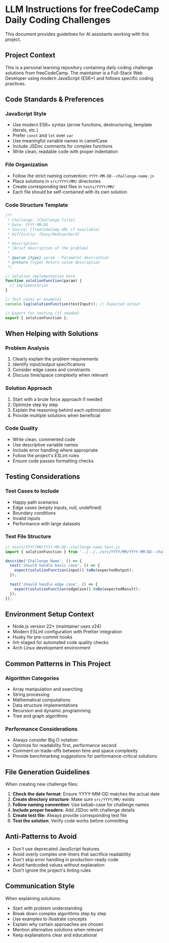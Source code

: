 # LLM Instructions for freeCodeCamp Daily Coding Challenges

This document provides guidelines for AI assistants working with this project.

## Project Context

This is a personal learning repository containing daily coding challenge solutions from freeCodeCamp. The maintainer is a Full-Stack Web Developer using modern JavaScript (ES6+) and follows specific coding practices.

## Code Standards & Preferences

### JavaScript Style

- Use modern ES6+ syntax (arrow functions, destructuring, template literals, etc.)
- Prefer `const` and `let` over `var`
- Use meaningful variable names in camelCase
- Include JSDoc comments for complex functions
- Write clean, readable code with proper indentation

### File Organization

- Follow the strict naming convention: `YYYY-MM-DD--challenge-name.js`
- Place solutions in `src/YYYY/MM/` directories
- Create corresponding test files in `tests/YYYY/MM/`
- Each file should be self-contained with its own solution

### Code Structure Template

```javascript
/**
 * Challenge: [Challenge Title]
 * Date: YYYY-MM-DD
 * Source: [freeCodeCamp URL if available]
 * Difficulty: [Easy/Medium/Hard]
 * 
 * Description:
 * [Brief description of the problem]
 * 
 * @param {type} param - Parameter description
 * @return {type} Return value description
 */

// Solution implementation here
function solutionFunction(param) {
  // Implementation
}

// Test cases or examples
console.log(solutionFunction(testInput)); // Expected output

// Export for testing (if needed)
export { solutionFunction };
```

## When Helping with Solutions

### Problem Analysis

1. Clearly explain the problem requirements
2. Identify input/output specifications
3. Consider edge cases and constraints
4. Discuss time/space complexity when relevant

### Solution Approach

1. Start with a brute force approach if needed
2. Optimize step by step
3. Explain the reasoning behind each optimization
4. Provide multiple solutions when beneficial

### Code Quality

- Write clean, commented code
- Use descriptive variable names
- Include error handling where appropriate
- Follow the project's ESLint rules
- Ensure code passes formatting checks

## Testing Considerations

### Test Cases to Include

- Happy path scenarios
- Edge cases (empty inputs, null, undefined)
- Boundary conditions
- Invalid inputs
- Performance with large datasets

### Test File Structure

```javascript
// tests/YYYY/MM/YYYY-MM-DD--challenge-name.test.js
import { solutionFunction } from '../../../src/YYYY/MM/YYYY-MM-DD--challenge-name.js';

describe('Challenge Name', () => {
  test('should handle basic case', () => {
    expect(solutionFunction(input)).toBe(expectedOutput);
  });
  
  test('should handle edge case', () => {
    expect(solutionFunction(edgeCase)).toBe(expectedResult);
  });
});
```

## Environment Setup Context

- Node.js version 22+ (maintainer uses v24)
- Modern ESLint configuration with Prettier integration
- Husky for pre-commit hooks
- lint-staged for automated code quality checks
- Arch Linux development environment

## Common Patterns in This Project

### Algorithm Categories

- Array manipulation and searching
- String processing
- Mathematical computations
- Data structure implementations
- Recursion and dynamic programming
- Tree and graph algorithms

### Performance Considerations

- Always consider Big O notation
- Optimize for readability first, performance second
- Comment on trade-offs between time and space complexity
- Provide benchmarking suggestions for performance-critical solutions

## File Generation Guidelines

When creating new challenge files:

1. **Check the date format**: Ensure YYYY-MM-DD matches the actual date
2. **Create directory structure**: Make sure `src/YYYY/MM/` exists
3. **Follow naming convention**: Use kebab-case for challenge names
4. **Include proper headers**: Add JSDoc with challenge details
5. **Create test file**: Always provide corresponding test file
6. **Test the solution**: Verify code works before committing

## Anti-Patterns to Avoid

- Don't use deprecated JavaScript features
- Avoid overly complex one-liners that sacrifice readability
- Don't skip error handling in production-ready code
- Avoid hardcoded values without explanation
- Don't ignore the project's linting rules

## Communication Style

When explaining solutions:

- Start with problem understanding
- Break down complex algorithms step by step
- Use examples to illustrate concepts
- Explain why certain approaches are chosen
- Mention alternative solutions when relevant
- Keep explanations clear and educational
